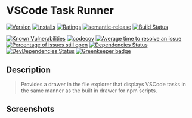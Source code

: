 # VSCode Task Runner

[![Version](https://vsmarketplacebadge.apphb.com/version-short/spmeesseman.vscode-task-runner.svg)](https://marketplace.visualstudio.com/items?itemName=spmeesseman.vscode-task-runner)
[![Installs](https://vsmarketplacebadge.apphb.com/installs-short/spmeesseman.vscode-task-runner.svg)](https://marketplace.visualstudio.com/items?itemName=spmeesseman.vscode-task-runner)
[![Ratings](https://vsmarketplacebadge.apphb.com/rating-short/spmeesseman.vscode-task-runner.svg)](https://marketplace.visualstudio.com/items?itemName=spmeesseman.vscode-task-runner)
[![semantic-release](https://img.shields.io/badge/%20%20%F0%9F%93%A6%F0%9F%9A%80-semantic--release-e10079.svg)](https://github.com/semantic-release/semantic-release)
[![Build Status](https://dev.azure.com/spmeesseman/vscode-vscode-task-runner/_apis/build/status/spmeesseman.vscode-task-runner?branchName=master)](https://dev.azure.com/spmeesseman/vscode-vscode-task-runner/_build/latest?definitionId=4&branchName=master)

[![Known Vulnerabilities](https://snyk.io/test/github/spmeesseman/vscode-task-runner/badge.svg)](https://snyk.io/test/github/spmeesseman/vscode-task-runner)
[![codecov](https://codecov.io/gh/spmeesseman/vscode-task-runner/branch/master/graph/badge.svg)](https://codecov.io/gh/spmeesseman/vscode-task-runner)
[![Average time to resolve an issue](https://isitmaintained.com/badge/resolution/spmeesseman/vscode-task-runner.svg)](https://isitmaintained.com/project/spmeesseman/vscode-task-runner "Average time to resolve an issue")
[![Percentage of issues still open](https://isitmaintained.com/badge/open/spmeesseman/vscode-task-runner.svg)](https://isitmaintained.com/project/spmeesseman/vscode-task-runner "Percentage of issues still open")
[![Dependencies Status](https://david-dm.org/spmeesseman/vscode-task-runner/status.svg)](https://david-dm.org/spmeesseman/vscode-task-runner)
[![DevDependencies Status](https://david-dm.org/spmeesseman/vscode-task-runner/dev-status.svg)](https://david-dm.org/spmeesseman/vscode-task-runner?type=dev) [![Greenkeeper badge](https://badges.greenkeeper.io/spmeesseman/vscode-taskview.svg)](https://greenkeeper.io/)

## Description

> Provides a drawer in the file explorer that displays VSCode tasks in the same manner as the built in drawer for npm scripts.

## Screenshots

<!--![extension ss1](https://github.com/spmeesseman/vscode-taskview/blob/master/res/taskview.jpg?raw=true)-->
